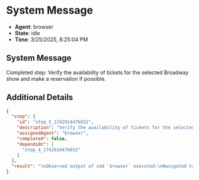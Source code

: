 # System Message

- **Agent**: browser
- **State**: idle
- **Time**: 3/25/2025, 8:25:04 PM

## System Message

Completed step: Verify the availability of tickets for the selected Broadway show and make a reservation if possible.

## Additional Details

```json
{
  "step": {
    "id": "step_5_1742914476652",
    "description": "Verify the availability of tickets for the selected Broadway show and make a reservation if possible.",
    "assignedAgent": "browser",
    "completed": false,
    "dependsOn": [
      "step_4_1742914476652"
    ]
  },
  "result": "\nObserved output of cmd `browser` executed:\nNavigated to: https://www.broadway.com/shows/tickets/\n\nTitle: Broadway Show Tickets | Broadway.com\n\nContent Summary:\nHEADINGS:\nNavigation\nFeatured \n            Shows\nAll Broadway Shows\nCustomer Support\nBroadway Tickets\nNews & Features\nGet To Know Us\n\n\nMAIN TEXT:\nMeet the witches of Oz before Dorothy dropped in.\nDenzel Washington and Jake Gyllenhaal star in a new production of Shakespeare's classic.\nPride Rock comes to life in Disney’s long-running hit.\n[content truncated...]"
}
```

